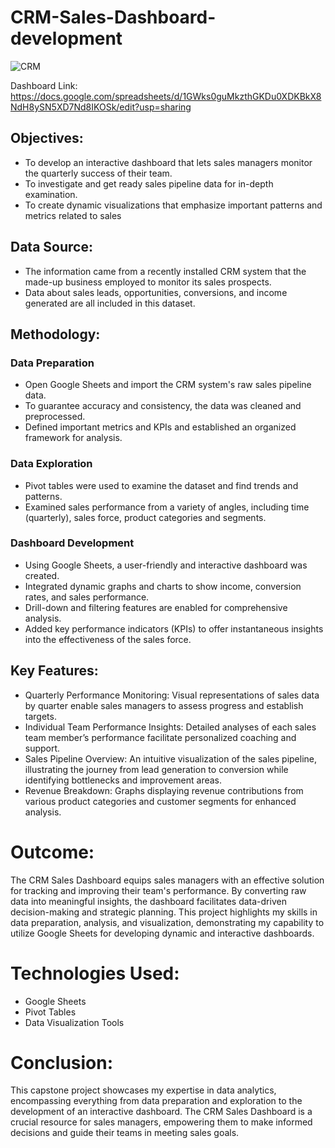 # CRM-Sales-Dashboard-development
![CRM](https://github.com/user-attachments/assets/353de288-220b-4001-96ec-128244aaa499)

Dashboard Link: https://docs.google.com/spreadsheets/d/1GWks0guMkzthGKDu0XDKBkX8NdH8ySN5XD7Nd8IKOSk/edit?usp=sharing

## Objectives:
- To develop an interactive dashboard that lets sales managers monitor the quarterly success of their team.
- To investigate and get ready sales pipeline data for in-depth examination.
- To create dynamic visualizations that emphasize important patterns and metrics related to sales
## Data Source:
- The information came from a recently installed CRM system that the made-up business employed to monitor its sales prospects.
-  Data about sales leads, opportunities, conversions, and income generated are all included in this dataset.

## Methodology:
### Data Preparation
- Open Google Sheets and import the CRM system's raw sales pipeline data.
- To guarantee accuracy and consistency, the data was cleaned and preprocessed.
- Defined important metrics and KPIs and established an organized framework for analysis.
### Data Exploration
- Pivot tables were used to examine the dataset and find trends and patterns.
- Examined sales performance from a variety of angles, including time (quarterly), sales force, product categories and segments.
### Dashboard Development
- Using Google Sheets, a user-friendly and interactive dashboard was created.
- Integrated dynamic graphs and charts to show income, conversion rates, and sales performance.
- Drill-down and filtering features are enabled for comprehensive analysis.
- Added key performance indicators (KPIs) to offer instantaneous insights into the effectiveness of the sales force.
## Key Features:
- Quarterly Performance Monitoring: Visual representations of sales data by quarter enable sales managers to assess progress and establish targets.
- Individual Team Performance Insights: Detailed analyses of each sales team member’s performance facilitate personalized coaching and support.
- Sales Pipeline Overview: An intuitive visualization of the sales pipeline, illustrating the journey from lead generation to conversion while identifying bottlenecks and improvement areas.
- Revenue Breakdown: Graphs displaying revenue contributions from various product categories and customer segments for enhanced analysis.
# Outcome:
The CRM Sales Dashboard equips sales managers with an effective solution for tracking and improving their team's performance. By converting raw data into meaningful insights, the dashboard facilitates data-driven decision-making and strategic planning. This project highlights my skills in data preparation, analysis, and visualization, demonstrating my capability to utilize Google Sheets for developing dynamic and interactive dashboards.

# Technologies Used:
- Google Sheets
- Pivot Tables
- Data Visualization Tools 
# Conclusion:
This capstone project showcases my expertise in data analytics, encompassing everything from data preparation and exploration to the development of an interactive dashboard. The CRM Sales Dashboard is a crucial resource for sales managers, empowering them to make informed decisions and guide their teams in meeting sales goals.
